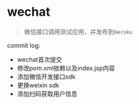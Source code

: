 # wechat
>微信接口调用测试应用，并发布到`Heroku`

commit log:
* wechat首次提交
* 修改pom.xml依赖以及index.jsp内容
* 添加微信开发接口sdk
* 更换weixin sdk
* 添加扫码获取用户信息

